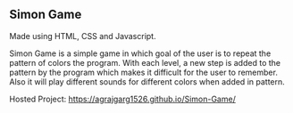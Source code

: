 ## Simon Game

Made using HTML, CSS and Javascript.

Simon Game is a simple game in which goal of the user is to repeat the pattern of colors the program. With each level, a new step is added to the pattern by 
the program which makes it difficult for the user to remember. Also it will play different sounds for different colors when added in pattern.

Hosted Project: https://agrajgarg1526.github.io/Simon-Game/
